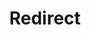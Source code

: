 ﻿---
layout: src/layouts/Redirect.astro
title: Redirect
redirect: /docs/octopus-rest-api/cli/octopus-deployment-target-ssh-list
pubDate:  2023-01-01
navSearch: false
navSitemap: false
navMenu: false
---
